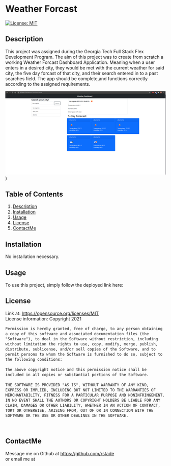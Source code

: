 
  # Weather Forcast

  [![License: MIT](https://img.shields.io/badge/License-MIT-yellow.svg)](https://opensource.org/licenses/MIT)

    


  <!-- Titled description for grading clarity. Will remove after grading -->
  ## Description
  This project was assigned during the Georgia Tech Full Stack Flex Development Program. The aim of this project was to create from scratch a working Weather Forcast Dashboard Application. Meaning when a user enters in a desired city, they would be met with the current weather for said city, the five day forcast of that city, and their search entered in to a past searches field. The app should be complete,and functions correctly according to the assigned requirements.
  <br>

  ![ReadMeGen Picture](./assets/weather-dashboard-demo.png))

  
  ## Table of Contents
  1. [Description](#description)
  2. [Installation](#installation)
  3. [Usage](#usage)
  4. [License](#license)
  5. [ContactMe](#contactme)
  


  ## Installation
  No installation necessary.
  <br>



  ## Usage
  To use this project, simply follow the deployed link here: 
  <br>

  ## License
  Link at: https://opensource.org/licenses/MIT
  <br>
  License information: Copyright 2021 

    Permission is hereby granted, free of charge, to any person obtaining a copy of this software and associated documentation files (the "Software"), to deal in the Software without restriction, including without limitation the rights to use, copy, modify, merge, publish, distribute, sublicense, and/or sell copies of the Software, and to permit persons to whom the Software is furnished to do so, subject to the following conditions:
    
    The above copyright notice and this permission notice shall be included in all copies or substantial portions of the Software.
    
    THE SOFTWARE IS PROVIDED "AS IS", WITHOUT WARRANTY OF ANY KIND, EXPRESS OR IMPLIED, INCLUDING BUT NOT LIMITED TO THE WARRANTIES OF MERCHANTABILITY, FITNESS FOR A PARTICULAR PURPOSE AND NONINFRINGEMENT. IN NO EVENT SHALL THE AUTHORS OR COPYRIGHT HOLDERS BE LIABLE FOR ANY CLAIM, DAMAGES OR OTHER LIABILITY, WHETHER IN AN ACTION OF CONTRACT, TORT OR OTHERWISE, ARISING FROM, OUT OF OR IN CONNECTION WITH THE SOFTWARE OR THE USE OR OTHER DEALINGS IN THE SOFTWARE.
    
    

  <br>


  ## ContactMe
  Message me on Github at https://github.com/rstade
  <br>
  or email me at
  <br>
   

